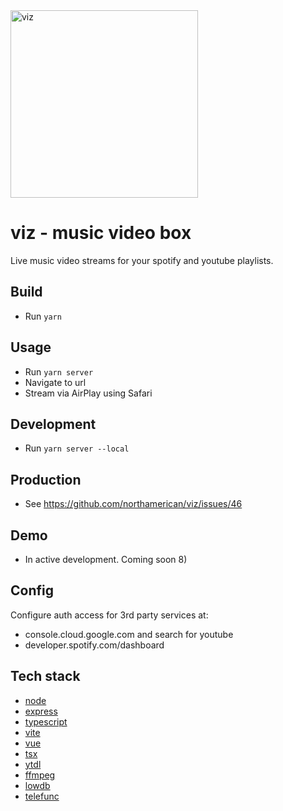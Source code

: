 <img alt="viz" width="300" src="https://i.imgur.com/EGZl7PI.png"> 

# viz - music video box
Live music video streams for your spotify and youtube playlists.

## Build
- Run `yarn`

## Usage
- Run `yarn server`
- Navigate to url
- Stream via AirPlay using Safari

## Development
- Run `yarn server --local`

## Production
- See https://github.com/northamerican/viz/issues/46

## Demo
- In active development. Coming soon 8)

## Config
Configure auth access for 3rd party services at:
- console.cloud.google.com and search for youtube
- developer.spotify.com/dashboard

## Tech stack
- [node](https://nodejs.org/en)
- [express](https://expressjs.com/)
- [typescript](https://www.typescriptlang.org/)
- [vite](https://vitejs.dev/)
- [vue](https://vuejs.org/)
- [tsx](https://github.com/privatenumber/tsx)
- [ytdl](https://github.com/distubejs/ytdl-core)
- [ffmpeg](https://github.com/eugeneware/ffmpeg-static)
- [lowdb](https://github.com/typicode/lowdb)
- [telefunc](https://github.com/brillout/telefunc)

